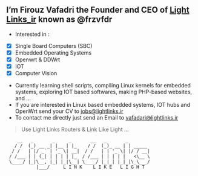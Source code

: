 ## I’m Firouz Vafadri the Founder and CEO of [Light Links_ir](https://lightlinks.ir) known as @frzvfdr
- Interested in : 
- [x] Single Board Computers (SBC)
- [x] Embedded Operating Systems
- [x] Openwrt & DDWrt
- [x] IOT
- [X] Computer Vision
- Currently learning shell scripts, compiling Linux kernels for embedded systems, exploring IOT based softwares, making PHP-based websites, and ...
- If you are interested in Linux based embedded systems, IOT hubs and OpenWrt send your CV to jobs@lightlinks.ir
- To contact me directly just send an Email to vafadari@lightlinks.ir
 > Use Light Links Routers & Link Like Light ...
  
        __   _       _     _       __   _       _
       / /  (_) __ _| |__ | |_    / /  (_)_ __ | | _____
      / /   | |/ _` | '_ \| __|  / /   | | '_ \| |/ / __|
     / /___ | | (_| | | | | |_  / /___ | | | | |   <\__ \
     \____/ |_|\__, |_| |_|\__| \____/ |_|_| |_|_|\_\___/
               |___/     L I N K    L I K E   L I G H T 
